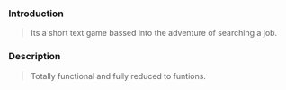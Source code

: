 ### Introduction ###

 >Its a short text game bassed into the adventure of searching a job.
 
 ### Description ###
 >Totally functional and fully reduced to funtions.


